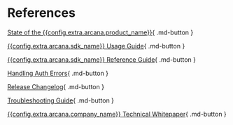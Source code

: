 # References

[State of the {{config.extra.arcana.product_name}}](../state_of_the_ntwk.md){ .md-button }

[{{config.extra.arcana.sdk_name}} Usage Guide](../walletsdk/wallet_usage.md){ .md-button }

[{{config.extra.arcana.sdk_name}} Reference Guide](https://authsdk-ref-guide.netlify.app/){ .md-button }

[Handling Auth Errors](../walletsdk/wallet_err.md){ .md-button }

[Release Changelog](https://github.com/arcana-network/auth/releases/tag/v0.3.0){ .md-button }

[Troubleshooting Guide](../troubleshooting.md){ .md-button }

[{{config.extra.arcana.company_name}} Technical Whitepaper](https://www.notion.so/Arcana-Technical-Docs-a1d7fd0d2970452586c693e4fee14d08){ .md-button }

